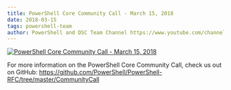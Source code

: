 ```yaml
---
title: PowerShell Core Community Call - March 15, 2018
date: 2018-03-15
tags: powershell-team
author: PowerShell and DSC Team Channel https://www.youtube.com/channel/UCMhQH-yJlr4_XHkwNunfMog
---
```


[![PowerShell Core Community Call - March 15, 2018](https://i1.ytimg.com/vi/PqH2qho-HDE/hqdefault.jpg "PowerShell Core Community Call - March 15, 2018")](https://www.youtube.com/watch?v=PqH2qho-HDE)

For more information on the PowerShell Core Community Call, check us out on GitHub: https://github.com/PowerShell/PowerShell-RFC/tree/master/CommunityCall
